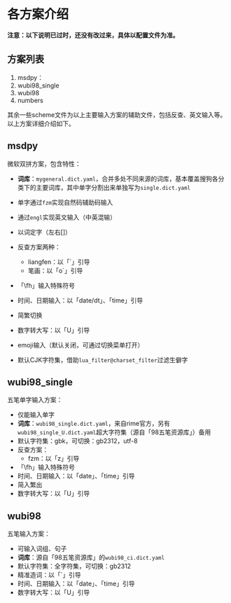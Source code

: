 # 各方案介绍

**注意：以下说明已过时，还没有改过来，具体以配置文件为准。**

## 方案列表

1. msdpy：
2. wubi98_single
3. wubi98
4. numbers

其余一些scheme文件为以上主要输入方案的辅助文件，包括反查、英文输入等。以上方案详细介绍如下。

## msdpy

微软双拼方案，包含特性：

* **词库**：`mygeneral.dict.yaml`，合并多处不同来源的词库，基本覆盖搜狗各分类下的主要词库，其中单字分割出来单独写为`single.dict.yaml`

* 单字通过`fzm`实现自然码辅助码输入
* 通过`engl`实现英文输入（中英混输）
* 以词定字（左右[]）
* 反查方案两种：
  * liangfen：以「`」引导
  * 笔画：以「o`」引导
* 「\fh」输入特殊符号
* 时间、日期输入：以「date/dt」、「time」引导
* 简繁切换
* 数字转大写：以「U」引导
* emoji输入（默认关闭，可通过切换菜单打开）
* 默认CJK字符集，借助`lua_filter@charset_filter`过滤生僻字

## wubi98_single

五笔单字输入方案：

* 仅能输入单字
* **词库**：`wubi98_single.dict.yaml`，来自rime官方，另有`wubi98_single_U.dict.yaml`超大字符集（源自「98五笔资源库」）备用
* 默认字符集：gbk，可切换：gb2312，utf-8
* 反查方案：
  - fzm：以「z」引导
* 「\fh」输入特殊符号
* 时间、日期输入：以「date」、「time」引导
* 简入繁出
* 数字转大写：以「U」引导

## wubi98

五笔输入方案：

* 可输入词组、句子
* **词库**：源自「98五笔资源库」的`wubi98_ci.dict.yaml`
* 默认字符集：全字符集，可切换：gb2312
* 精准造词：以「`」引导
* 时间、日期输入：以「date」、「time」引导
* 数字转大写：以「U」引导
